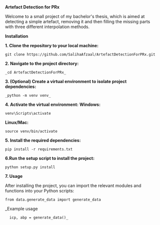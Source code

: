 

**Artefact Detection for PRx**


Welcome to a small project of my bachelor's thesis, which is aimed at detecting a simple artefact, removing it and then filling the missing parts with three different interpolation
methods. 

**Installation**

**1. Clone the repository to your local machine:**

    git clone https://github.com/SalihaAfzaal/ArtefactDetectionForPRx.git

**2. Navigate to the project directory:**


    _cd ArtefactDetectionForPRx_



**3. (Optional) Create a virtual environment to isolate project dependencies:**

    _python -m venv venv_

**4. Activate the virtual environment:**
**Windows:**

    venv\Scripts\activate

**Linux/Mac:**

    source venv/bin/activate

**5. Install the required dependencies:**

    pip install -r requirements.txt

**6.Run the setup script to install the project:**

    python setup.py install

**7. Usage**

After installing the project, you can import the relevant modules and functions into your Python scripts:
   
    from data.generate_data import generate_data

_Example usage
 
      icp, abp = generate_data()_







